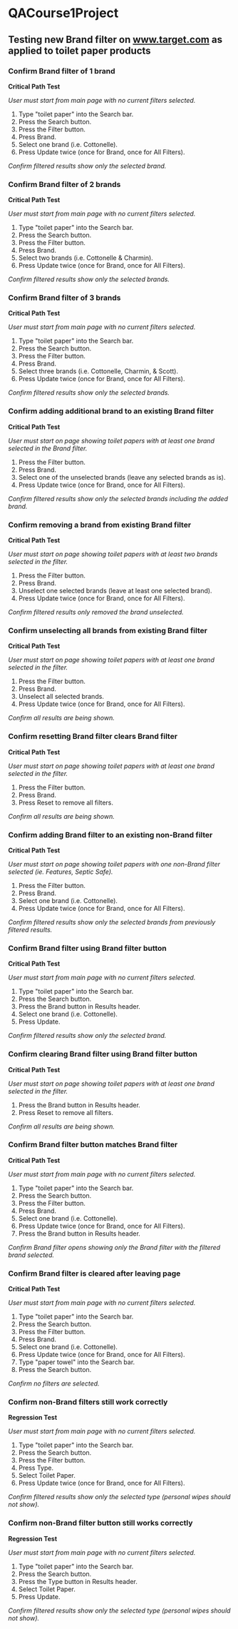 # QACourse1Project

## Testing new Brand filter on www.target.com as applied to toilet paper products

### Confirm Brand filter of 1 brand
**Critical Path Test**

*User must start from main page with no current filters selected.*
1. Type "toilet paper" into the Search bar.
2. Press the Search button.
3. Press the Filter button.
4. Press Brand.
5. Select one brand (i.e. Cottonelle).
6. Press Update twice (once for Brand, once for All Filters).

*Confirm filtered results show only the selected brand.*

### Confirm Brand filter of 2 brands
**Critical Path Test**

*User must start from main page with no current filters selected.*
1. Type "toilet paper" into the Search bar.
2. Press the Search button.
3. Press the Filter button.
4. Press Brand.
5. Select two brands (i.e. Cottonelle & Charmin).
6. Press Update twice (once for Brand, once for All Filters).

*Confirm filtered results show only the selected brands.*

### Confirm Brand filter of 3 brands
**Critical Path Test**

*User must start from main page with no current filters selected.*
1. Type "toilet paper" into the Search bar.
2. Press the Search button.
3. Press the Filter button.
4. Press Brand.
5. Select three brands (i.e. Cottonelle, Charmin, & Scott).
6. Press Update twice (once for Brand, once for All Filters).

*Confirm filtered results show only the selected brands.*

### Confirm adding additional brand to an existing Brand filter
**Critical Path Test**

*User must start on page showing toilet papers with at least one brand selected in the Brand filter.*
1. Press the Filter button.
2. Press Brand.
3. Select one of the unselected brands (leave any selected brands as is).
4. Press Update twice (once for Brand, once for All Filters).

*Confirm filtered results show only the selected brands including the added brand.*

### Confirm removing a brand from existing Brand filter
**Critical Path Test**

*User must start on page showing toilet papers with at least two brands selected in the filter.*
1. Press the Filter button.
2. Press Brand.
3. Unselect one selected brands (leave at least one selected brand).
4. Press Update twice (once for Brand, once for All Filters).

*Confirm filtered results only removed the brand unselected.*

### Confirm unselecting all brands from existing Brand filter
**Critical Path Test**

*User must start on page showing toilet papers with at least one brand selected in the filter.*
1. Press the Filter button.
2. Press Brand.
3. Unselect all selected brands.
4. Press Update twice (once for Brand, once for All Filters).

*Confirm all results are being shown.*

### Confirm resetting Brand filter clears Brand filter
**Critical Path Test**

*User must start on page showing toilet papers with at least one brand selected in the filter.*
1. Press the Filter button.
2. Press Brand.
3. Press Reset to remove all filters.

*Confirm all results are being shown.*

### Confirm adding Brand filter to an existing non-Brand filter
**Critical Path Test**

*User must start on page showing toilet papers with one non-Brand filter selected (ie. Features, Septic Safe).*
1. Press the Filter button.
2. Press Brand.
3. Select one brand (i.e. Cottonelle).
4. Press Update twice (once for Brand, once for All Filters).

*Confirm filtered results show only the selected brands from previously filtered results.*

### Confirm Brand filter using Brand filter button
**Critical Path Test**

*User must start from main page with no current filters selected.*
1. Type "toilet paper" into the Search bar.
2. Press the Search button.
3. Press the Brand button in Results header.
4. Select one brand (i.e. Cottonelle).
5. Press Update.

*Confirm filtered results show only the selected brand.*

### Confirm clearing Brand filter using Brand filter button
**Critical Path Test**

*User must start on page showing toilet papers with at least one brand selected in the filter.*
1. Press the Brand button in Results header.
2. Press Reset to remove all filters.

*Confirm all results are being shown.*

### Confirm Brand filter button matches Brand filter
**Critical Path Test**

*User must start from main page with no current filters selected.*
1. Type "toilet paper" into the Search bar.
2. Press the Search button.
3. Press the Filter button.
4. Press Brand.
5. Select one brand (i.e. Cottonelle).
6. Press Update twice (once for Brand, once for All Filters).
7. Press the Brand button in Results header.

*Confirm Brand filter opens showing only the Brand filter with the filtered brand selected.*

### Confirm Brand filter is cleared after leaving page
**Critical Path Test**

*User must start from main page with no current filters selected.*
1. Type "toilet paper" into the Search bar.
2. Press the Search button.
3. Press the Filter button.
4. Press Brand.
5. Select one brand (i.e. Cottonelle).
6. Press Update twice (once for Brand, once for All Filters).
7. Type "paper towel" into the Search bar.
8. Press the Search button.

*Confirm no filters are selected.*

### Confirm non-Brand filters still work correctly
**Regression Test**

*User must start from main page with no current filters selected.*
1. Type "toilet paper" into the Search bar.
2. Press the Search button.
3. Press the Filter button.
4. Press Type.
5. Select Toilet Paper.
6. Press Update twice (once for Brand, once for All Filters).

*Confirm filtered results show only the selected type (personal wipes should not show).*

### Confirm non-Brand filter button still works correctly
**Regression Test**

*User must start from main page with no current filters selected.*
1. Type "toilet paper" into the Search bar.
2. Press the Search button.
3. Press the Type button in Results header.
4. Select Toilet Paper.
5. Press Update.

*Confirm filtered results show only the selected type (personal wipes should not show).*
